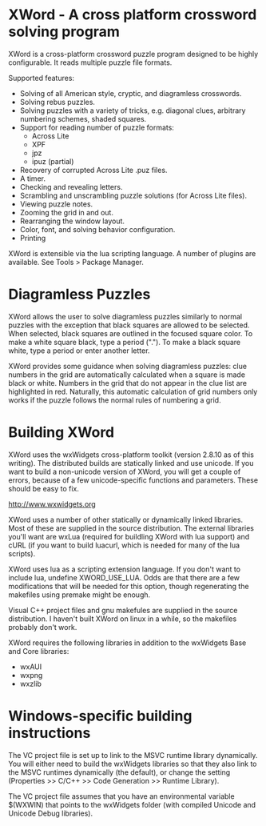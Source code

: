 
XWord - A cross platform crossword solving program
==================================================

XWord is a cross-platform crossword puzzle program designed to be highly
configurable.  It reads multiple puzzle file formats.

Supported features:

* Solving of all American style, cryptic, and diagramless crosswords.
* Solving rebus puzzles.
* Solving puzzles with a variety of tricks, e.g. diagonal clues, arbitrary
  numbering schemes, shaded squares.
* Support for reading number of puzzle formats:
    * Across Lite
    * XPF
    * jpz
    * ipuz (partial)
* Recovery of corrupted Across Lite .puz files.
* A timer.
* Checking and revealing letters.
* Scrambling and unscrambling puzzle solutions (for Across Lite files).
* Viewing puzzle notes.
* Zooming the grid in and out.
* Rearranging the window layout.
* Color, font, and solving behavior configuration.
* Printing

XWord is extensible via the lua scripting language.  A number of plugins are
available.  See Tools > Package Manager.


Diagramless Puzzles
===================
XWord allows the user to solve diagramless puzzles similarly to normal puzzles
with the exception that black squares are allowed to be selected. When
selected, black squares are outlined in the focused square color.
To make a white square black, type a period (".").  To make a black square
white, type a period or enter another letter.

XWord provides some guidance when solving diagramless puzzles: clue numbers
in the grid are automatically calculated when a square is made black or white.
Numbers in the grid that do not appear in the clue list are highlighted in red.
Naturally, this automatic calculation of grid numbers only works if the puzzle
follows the normal rules of numbering a grid.


Building XWord
==============

XWord uses the wxWidgets cross-platform toolkit (version 2.8.10 as of this
writing).  The distributed builds are statically linked and use unicode.  If you
want to build a non-unicode version of XWord, you will get a couple of errors,
because of a few unicode-specific functions and parameters.  These should be
easy to fix.

http://www.wxwidgets.org

XWord uses a number of other statically or dynamically linked libraries. Most
of these are supplied in the source distribution.  The external libraries
you'll want are wxLua (required for buildling XWord with lua support) and
cURL (if you want to build luacurl, which is needed for many of the lua
scripts).

XWord uses lua as a scripting extension language.  If you don't want to include
lua, undefine XWORD_USE_LUA.  Odds are that there are a few modifications that
will be needed for this option, though regenerating the makefiles using premake
might be enough.


Visual C++ project files and gnu makefules are supplied in the source
distribution.  I haven't built XWord on linux in a while, so the makefiles
probably don't work.

XWord requires the following libraries in addition to the wxWidgets Base and
Core libraries:

* wxAUI
* wxpng
* wxzlib


Windows-specific building instructions
======================================

The VC project file is set up to link to the MSVC runtime library dynamically.
You will either need to build the wxWidgets libraries so that they also link to
the MSVC runtimes dynamically (the default), or change the setting
(Properties >> C/C++ >> Code Generation >> Runtime Library).

The VC project file assumes that you have an environmental variable $(WXWIN)
that points to the wxWidgets folder (with compiled Unicode and Unicode Debug
libraries).
